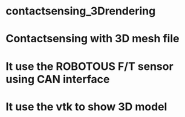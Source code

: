 # contactsensing_3Drendering

# Contactsensing with 3D mesh file
# It use the ROBOTOUS F/T sensor using CAN interface
# It use the vtk to show 3D model
